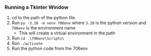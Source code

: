 ### Running a Tkinter Window
1. cd to the path of the python file
2. Run `py -3.10 -m venv 706env` where `3.10` is the python version and `706env` is the environment name
    - This will create a virtual environment in the path
3. Run `cd .\706env\Scripts\` 
4. Run `./activate`
5. Run the python code from the 706env